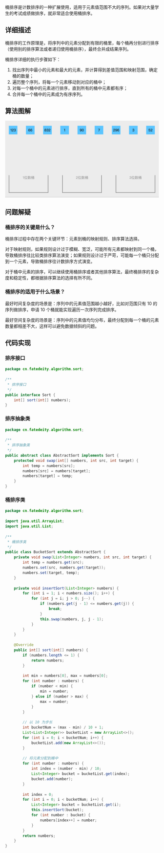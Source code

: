 
桶排序是计数排序的一种扩展使用，适用于元素值范围不大的序列。如果对大量学生的考试成绩做排序，就非常适合使用桶排序。

<!--more-->

## 详细描述

桶排序的工作原理是，将序列中的元素分配到有限的桶里，每个桶再分别进行排序（使用别的排序算法或者递归使用桶排序），最终合并成结果序列。

桶排序详细的执行步骤如下：

1. 找出序列中最小的元素和最大的元素，并计算得到差值范围和映射范围，确定桶的数量；
2. 遍历整个序列，将每一个元素移动到对应的桶中；
3. 对每一个桶中的元素进行排序，直到所有的桶中元素都有序；
4. 合并每一个桶中的元素成为有序序列。

## 算法图解

![桶排序](assets/桶排序.gif)​

## 问题解疑

### 桶排序的关键是什么？

桶排序过程中存在两个关键环节：元素到桶的映射规则、排序算法选择。

对于映射规则，如果规则设计过于模糊、宽泛，可能所有元素都映射到同一个桶，导致桶排序往比较类排序算法演变；如果规则设计过于严苛，可能每一个桶只分配到一个元素，导致桶排序往计数排序方式演变。

对于桶中元素的排序，可以继续使用桶排序或者其他排序算法，最终桶排序的复杂度和稳定性，都根据排序算法的选择有所不同。

### 桶排序的适用于什么场景？

最好时间复杂度的场景是：序列中的元素值范围越小越好，比如对范围只有 10 的序列做排序，申请 10 个桶就能实现遍历一次序列完成排序。

最好空间复杂度的场景是：序列中的元素值均匀分布，最终分配到每一个桶的元素数量都相差不大，这样可以避免数据倾斜的问题。

## 代码实现

### 排序接口

```java
package cn.fatedeity.algorithm.sort;

/**
 * 排序接口
 */
public interface Sort {
    int[] sort(int[] numbers);
}
```

### 排序抽象类

```java
package cn.fatedeity.algorithm.sort;

/**
 * 排序抽象类
 */
public abstract class AbstractSort implements Sort {
    protected void swap(int[] numbers, int src, int target) {
        int temp = numbers[src];
        numbers[src] = numbers[target];
        numbers[target] = temp;
    }
}
```

### 桶排序类

```java
package cn.fatedeity.algorithm.sort;

import java.util.ArrayList;
import java.util.List;

/**
 * 桶排序类
 */
public class BucketSort extends AbstractSort {
    private void swap(List<Integer> numbers, int src, int target) {
        int temp = numbers.get(src);
        numbers.set(src, numbers.get(target));
        numbers.set(target, temp);
    }

    private void insertSort(List<Integer> numbers) {
        for (int i = 1; i < numbers.size(); i++) {
            for (int j = i; j > 0; j--) {
                if (numbers.get(j - 1) <= numbers.get(j)) {
                    break;
                }
                this.swap(numbers, j, j - 1);
            }
        }
    }

    @Override
    public int[] sort(int[] numbers) {
        if (numbers.length <= 1) {
            return numbers;
        }

        int min = numbers[0], max = numbers[0];
        for (int number : numbers) {
            if (number < min) {
                min = number;
            } else if (number > max) {
                max = number;
            }
        }

        // 以 10 为步长
        int bucketNum = (max - min) / 10 + 1;
        List<List<Integer>> bucketList = new ArrayList<>();
        for (int i = 0; i < bucketNum; i++) {
            bucketList.add(new ArrayList<>());
        }

        // 将元素分配到桶中
        for (int number : numbers) {
            int index = (number - min) / 10;
            List<Integer> bucket = bucketList.get(index);
            bucket.add(number);
        }

        int index = 0;
        for (int i = 0; i < bucketNum; i++) {
            List<Integer> bucket = bucketList.get(i);
            this.insertSort(bucket);
            for (int number : bucket) {
                numbers[index++] = number;
            }
        }
        return numbers;
    }
}
```

